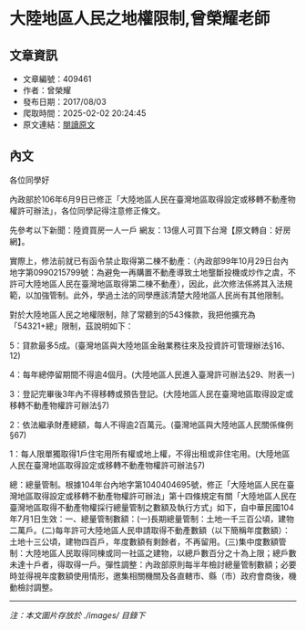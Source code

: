 # 大陸地區人民之地權限制,曾榮耀老師

## 文章資訊
- 文章編號：409461
- 作者：曾榮耀
- 發布日期：2017/08/03
- 爬取時間：2025-02-02 20:24:45
- 原文連結：[閱讀原文](https://real-estate.get.com.tw/Columns/detail.aspx?no=409461)

## 內文
各位同學好

內政部於106年6月9日已修正「大陸地區人民在臺灣地區取得設定或移轉不動產物權許可辦法」，各位同學記得注意修正條文。

先參考以下新聞：陸資買房一人一戶 網友：13億人可買下台灣【原文轉自：好房網】。

實際上，修法前就已有函令禁止取得第二棟不動產：（內政部99年10月29日台內地字第0990215799號：為避免一再購置不動產導致土地壟斷投機或炒作之虞，不許可大陸地區人民在臺灣地區取得第二棟不動產），因此，此次修法係將其入法規範，以加強管制。此外，學過土法的同學應該清楚大陸地區人民尚有其他限制。

對於大陸地區人民之地權限制，除了常聽到的543條款，我把他擴充為「54321+總」限制，茲說明如下：

5：貸款最多5成。(臺灣地區與大陸地區金融業務往來及投資許可管理辦法§16、12)

4：每年總停留期間不得逾4個月。(大陸地區人民進入臺灣許可辦法§29、附表一)

3：登記完畢後3年內不得移轉或預告登記。(大陸地區人民在臺灣地區取得設定或移轉不動產物權許可辦法§7)

2：依法繼承財產總額，每人不得逾2百萬元。(臺灣地區與大陸地區人民關係條例§67)

1：每人限單獨取得1戶住宅用所有權或地上權，不得出租或非住宅用。(大陸地區人民在臺灣地區取得設定或移轉不動產物權許可辦法§7)

總：總量管制。根據104年台內地字第1040404695號，修正「大陸地區人民在臺灣地區取得設定或移轉不動產物權許可辦法」第十四條規定有關「大陸地區人民在臺灣地區取得不動產物權採行總量管制之數額及執行方式」如下，自中華民國104年7月1日生效：一、總量管制數額：(一)長期總量管制：土地一千三百公頃，建物二萬戶。(二)每年許可大陸地區人民申請取得不動產數額（以下簡稱年度數額）：土地十三公頃，建物四百戶，年度數額有剩餘者，不再留用。(三)集中度數額管制：大陸地區人民取得同棟或同一社區之建物，以總戶數百分之十為上限；總戶數未達十戶者，得取得一戶。彈性調整：內政部原則每半年檢討總量管制數額；必要時並得視年度數額使用情形，邀集相關機關及各直轄市、縣（市）政府會商後，機動檢討調整。

---
*注：本文圖片存放於 ./images/ 目錄下*
